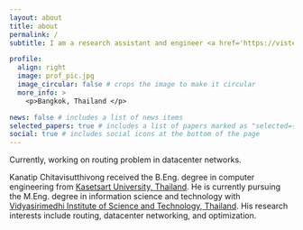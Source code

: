 ```yaml
---
layout: about
title: about
permalink: /
subtitle: I am a research assistant and engineer <a href='https://vistec.ac.th/'>@NDS-VISTEC</a>

profile:
  align: right
  image: prof_pic.jpg
  image_circular: false # crops the image to make it circular
  more_info: >
    <p>Bangkok, Thailand </p>

news: false # includes a list of news items
selected_papers: true # includes a list of papers marked as "selected={true}"
social: true # includes social icons at the bottom of the page
---
```


Currently, working on routing problem in datacenter networks. 

Kanatip Chitavisutthivong received the B.Eng. degree in computer engineering from [Kasetsart University, Thailand](https://cpe.ku.ac.th/). He is currently pursuing the M.Eng. degree in information science and technology with [Vidyasirimedhi Institute of Science and Technology, Thailand](https://www.vistec.ac.th/). His research interests include routing, datacenter networking, and optimization.

<!-- Write your biography here. Tell the world about yourself. Link to your favorite [subreddit](http://reddit.com). You can put a picture in, too. The code is already in, just name your picture `prof_pic.jpg` and put it in the `img/` folder.

Put your address / P.O. box / other info right below your picture. You can also disable any of these elements by editing `profile` property of the YAML header of your `_pages/about.md`. Edit `_bibliography/papers.bib` and Jekyll will render your [publications page](/al-folio/publications/) automatically.

Link to your social media connections, too. This theme is set up to use [Font Awesome icons](https://fontawesome.com/) and [Academicons](https://jpswalsh.github.io/academicons/), like the ones below. Add your Facebook, Twitter, LinkedIn, Google Scholar, or just disable all of them. -->
